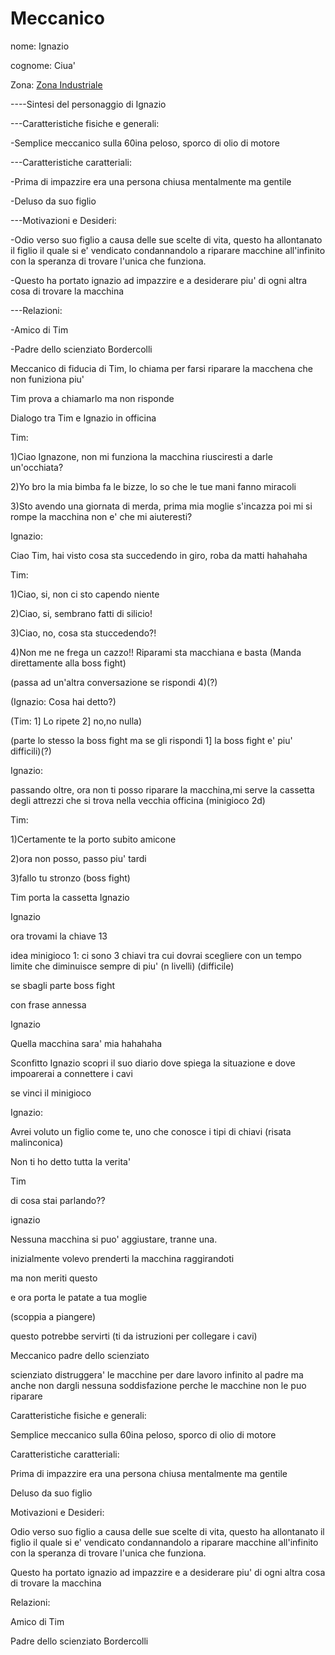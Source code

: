 # Meccanico 

nome: Ignazio

cognome: Ciua'


Zona:  [Zona Industriale](../Zone/Zona%20Industriale.md)


----Sintesi del personaggio di Ignazio

---Caratteristiche fisiche e generali:

-Semplice meccanico sulla 60ina peloso, sporco di olio di motore



---Caratteristiche caratteriali:

-Prima di impazzire era una persona chiusa mentalmente ma gentile

-Deluso da suo figlio



---Motivazioni e Desideri:

-Odio verso suo figlio a causa delle sue scelte di vita, questo ha allontanato il figlio il quale si e' vendicato condannandolo a riparare macchine all'infinito con la speranza di trovare l'unica che funziona.

-Questo ha portato ignazio ad impazzire e a desiderare piu' di ogni altra cosa di trovare la macchina



---Relazioni:

-Amico di Tim

-Padre dello scienziato Bordercolli








Meccanico di fiducia di Tim, lo chiama per farsi riparare la macchena che non funiziona piu'

Tim prova a chiamarlo ma non risponde


Dialogo tra Tim e Ignazio in officina 


Tim: 

1)Ciao Ignazone, non mi funziona la macchina riusciresti a darle un'occhiata?

2)Yo bro la mia bimba fa le bizze, lo so che le tue mani fanno miracoli

3)Sto avendo una giornata di merda, prima mia moglie s'incazza poi mi si rompe la macchina non e' che mi aiuteresti?

Ignazio: 

Ciao Tim, hai visto cosa  sta succedendo in giro, roba da matti hahahaha

Tim:

1)Ciao, si, non ci sto capendo niente

2)Ciao, si, sembrano fatti di silicio!

3)Ciao, no, cosa sta stuccedendo?!

4)Non me ne frega un cazzo!! Riparami sta macchiana e basta (Manda direttamente alla boss fight)

(passa ad un'altra conversazione se rispondi 4)(?)

(Ignazio: Cosa hai detto?)

(Tim:
1] Lo ripete
2] no,no nulla)

(parte lo stesso la boss fight ma se gli rispondi 1] la boss fight e' piu' difficili)(?)







Ignazio:

passando oltre, ora non ti posso riparare la macchina,mi serve la cassetta degli attrezzi che si trova nella vecchia officina (minigioco 2d)

Tim:

1)Certamente te la porto subito amicone

2)ora non posso, passo piu' tardi

3)fallo tu stronzo (boss fight)

Tim porta la cassetta Ignazio

Ignazio 

ora trovami la chiave 13

idea minigioco 1:  ci sono 3 chiavi tra cui dovrai scegliere con un tempo limite che diminuisce sempre di piu' (n livelli) (difficile)


se sbagli parte boss fight

con frase annessa 

Ignazio

Quella macchina sara' mia hahahaha 

Sconfitto Ignazio scopri il suo diario dove spiega la situazione e dove impoarerai a connettere i cavi


se vinci il minigioco

Ignazio:

Avrei voluto un figlio come te, uno che conosce i tipi di chiavi (risata malinconica) 

Non ti ho detto tutta la verita'

Tim

di cosa stai parlando??

ignazio

Nessuna macchina si puo' aggiustare, tranne una.

inizialmente volevo prenderti la macchina raggirandoti

ma non meriti questo 

e ora porta le patate a tua moglie

(scoppia a piangere)

questo potrebbe servirti (ti da istruzioni per collegare i cavi)








Meccanico padre dello scienziato 

scienziato distruggera' le macchine per dare lavoro infinito al padre ma anche non dargli nessuna soddisfazione perche le macchine non le puo riparare




Caratteristiche fisiche e generali:

Semplice meccanico sulla 60ina peloso, sporco di olio di motore



Caratteristiche caratteriali:

Prima di impazzire era una persona chiusa mentalmente ma gentile

Deluso da suo figlio



Motivazioni e Desideri:

Odio verso suo figlio a causa delle sue scelte di vita, questo ha allontanato il figlio il quale si e' vendicato condannandolo a riparare macchine all'infinito con la speranza di trovare l'unica che funziona.

Questo ha portato ignazio ad impazzire e a desiderare piu' di ogni altra cosa di trovare la macchina



Relazioni:

Amico di Tim

Padre dello scienziato Bordercolli








